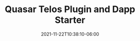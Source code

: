 ---
title: "Quasar Telos Plugin and Dapp Starter"
date: 2021-11-22T10:38:10-06:00
draft: false
description: "Quasar, Vuex, Telos, and ESR are a great SDK for building blockchain applications. We are developing a Quasar plugin and starter kit to make it simple for developers to build a beautiful Telos Dapp with out-of-the-box compatibility with all wallets, all platforms, all screens, and all browsers."
img: "projects/arrow.svg"
---